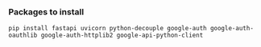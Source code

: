 ### Packages to install

`pip install fastapi uvicorn python-decouple google-auth google-auth-oauthlib google-auth-httplib2 google-api-python-client`
